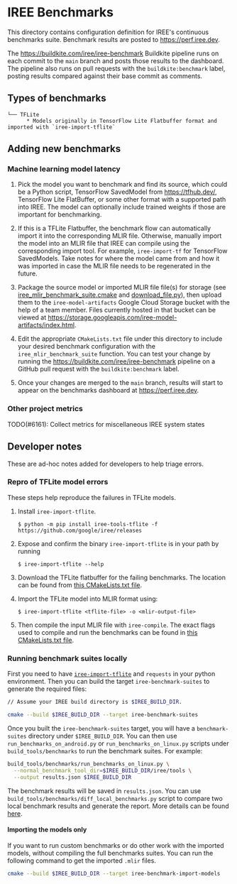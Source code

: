 # IREE Benchmarks

This directory contains configuration definition for IREE's continuous
benchmarks suite. Benchmark results are posted to https://perf.iree.dev.

The https://buildkite.com/iree/iree-benchmark Buildkite pipeline runs on each
commit to the `main` branch and posts those results to the dashboard. The
pipeline also runs on pull requests with the `buildkite:benchmark` label,
posting results compared against their base commit as comments.

## Types of benchmarks

```
└── TFLite
      * Models originally in TensorFlow Lite Flatbuffer format and imported with `iree-import-tflite`
```

## Adding new benchmarks

### Machine learning model latency

1. Pick the model you want to benchmark and find its source, which could be
   a Python script, TensorFlow SavedModel from https://tfhub.dev/, TensorFlow
   Lite FlatBuffer, or some other format with a supported path into IREE. The
   model can optionally include trained weights if those are important for
   benchmarking.

2. If this is a TFLite Flatbuffer, the benchmark flow can automatically import
   it into the corresponding MLIR file. Otherwise, manually import the model
   into an MLIR file that IREE can compile using the corresponding import tool.
   For example, `iree-import-tf` for TensorFlow SavedModels. Take notes for where
   the model came from and how it was imported in case the MLIR file needs to
   be regenerated in the future.

3. Package the source model or imported MLIR file file(s) for storage (see
   [iree_mlir_benchmark_suite.cmake](../build_tools/cmake/iree_mlir_benchmark_suite.cmake)
   and [download_file.py](../scripts/download_file.py)), then upload them to the
   `iree-model-artifacts` Google Cloud Storage bucket with the help of a team
   member. Files currently hosted in that bucket can be viewed at
   https://storage.googleapis.com/iree-model-artifacts/index.html.

4. Edit the appropriate `CMakeLists.txt` file under this directory to include
   your desired benchmark configuration with the `iree_mlir_benchmark_suite`
   function. You can test your change by running the
   https://buildkite.com/iree/iree-benchmark pipeline on a GitHub pull request
   with the `buildkite:benchmark` label.

5. Once your changes are merged to the `main` branch, results will start to
   appear on the benchmarks dashboard at https://perf.iree.dev.

### Other project metrics

TODO(#6161): Collect metrics for miscellaneous IREE system states

## Developer notes

These are ad-hoc notes added for developers to help triage errors.

### Repro of TFLite model errors

These steps help reproduce the failures in TFLite models.

1. Install `iree-import-tflite`.
   ```
   $ python -m pip install iree-tools-tflite -f https://github.com/google/iree/releases
   ```

2. Expose and confirm the binary `iree-import-tflite` is in your path by running
   ```
   $ iree-import-tflite --help
   ```

3. Download the TFLite flatbuffer for the failing benchmarks. The location can
   be found from [this CMakeLists.txt file](./TFLite/CMakeLists.txt).

4. Import the TFLite model into MLIR format using:
   ```
   $ iree-import-tflite <tflite-file> -o <mlir-output-file>
   ```

5. Then compile the input MLIR file with `iree-compile`. The exact flags used
   to compile and run the benchmarks can be found in
   [this CMakeLists.txt file](./TFLite/CMakeLists.txt).

### Running benchmark suites locally

First you need to have [`iree-import-tflite`](https://google.github.io/iree/getting-started/tflite/)
and `requests` in your python environment. Then you can build the target
`iree-benchmark-suites` to generate the required files:

```sh
// Assume your IREE build directory is $IREE_BUILD_DIR.

cmake --build $IREE_BUILD_DIR --target iree-benchmark-suites
```

Once you built the `iree-benchmark-suites` target, you will have a
`benchmark-suites` directory under `$IREE_BUILD_DIR`. You can then use
`run_benchmarks_on_android.py` or `run_benchmarks_on_linux.py` scripts under
`build_tools/benchmarks` to run the benchmark suites. For example:

```sh
build_tools/benchmarks/run_benchmarks_on_linux.py \
  --normal_benchmark_tool_dir=$IREE_BUILD_DIR/iree/tools \
  --output results.json $IREE_BUILD_DIR
```

The benchmark results will be saved in `results.json`. You can use
`build_tools/benchmarks/diff_local_benchmarks.py` script to compare two local
benchmark results and generate the report. More details can be found
[here](/build_tools/benchmarks/README.md).

#### Importing the models only

If you want to run custom benchmarks or do other work with the imported models,
without compiling the full benchmarks suites. You can run the following command
to get the imported `.mlir` files.

```sh
cmake --build $IREE_BUILD_DIR --target iree-benchmark-import-models
```
